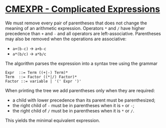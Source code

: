 # [CMEXPR - Complicated Expressions](https://www.spoj.com/problems/CMEXPR/)

We must remove every pair of parentheses that does not change the meaning of
an arithmetic expression.  Operators `*` and `/` have higher precedence than
`+` and `-` and all operators are left-associative.  Parentheses may also be
removed when the operations are associative:

* `a+(b-c)` → `a+b-c`
* `a*(b/c)` → `a*b/c`

The algorithm parses the expression into a syntax tree using the grammar

```
Expr  ::= Term ((+|-) Term)*
Term  ::= Factor ((*|/) Factor)*
Factor ::= variable | '(' Expr ')'
```

When printing the tree we add parentheses only when they are required:

* a child with lower precedence than its parent must be parenthesized;
* the right child of `-` must be in parentheses when it is `+` or `-`;
* the right child of `/` must be in parentheses when it is `*` or `/`.

This yields the minimal equivalent expression.
